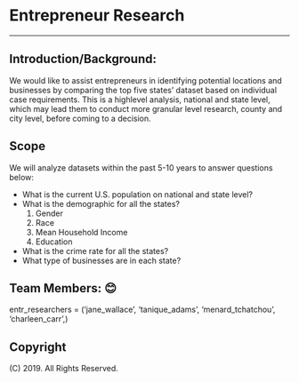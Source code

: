 # Entrepreneur Research
-----
## Introduction/Background:
We would like to assist entrepreneurs in identifying potential locations and businesses by comparing the top five states’ dataset 
based on individual case requirements. This is a highlevel analysis, national and state level, which may lead them to conduct more 
granular level research, county and city level, before coming to a decision. 

## Scope
We will analyze datasets within the past 5-10 years to answer questions below:
* What is the current U.S. population on national and state level?
* What is the demographic for all the states?
  1) Gender
  2) Race
  3) Mean Household Income
  4) Education
* What is the crime rate for all the states?
* What type of businesses are in each state?

## Team Members: 😊
entr_researchers = (‘jane_wallace’, ‘tanique_adams’, ‘menard_tchatchou’, ‘charleen_carr’,)





## Copyright
(C) 2019. All Rights Reserved.
